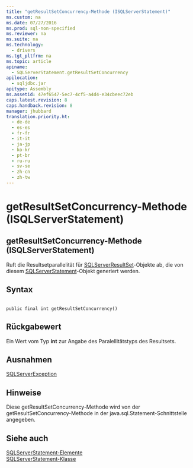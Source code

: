 ```yaml
---
title: "getResultSetConcurrency-Methode (ISQLServerStatement)"
ms.custom: na
ms.date: 07/27/2016
ms.prod: sql-non-specified
ms.reviewer: na
ms.suite: na
ms.technology: 
  - drivers
ms.tgt_pltfrm: na
ms.topic: article
apiname: 
  - SQLServerStatement.getResultSetConcurrency
apilocation: 
  - sqljdbc.jar
apitype: Assembly
ms.assetid: 47ef6547-5ec7-4cf5-a4d4-e34cbeec72eb
caps.latest.revision: 8
caps.handback.revision: 8
manager: jhubbard
translation.priority.ht: 
  - de-de
  - es-es
  - fr-fr
  - it-it
  - ja-jp
  - ko-kr
  - pt-br
  - ru-ru
  - sv-se
  - zh-cn
  - zh-tw
---
```

# getResultSetConcurrency-Methode (ISQLServerStatement)
    
## getResultSetConcurrency\-Methode \(ISQLServerStatement\)  
 Ruft die Resultsetparallelität für [SQLServerResultSet](../content/SQLServerResultSet-Class.md)\-Objekte ab, die von diesem [SQLServerStatement](../content/SQLServerStatement-Class.md)\-Objekt generiert werden.  
  
## Syntax  
  
```  
  
public final int getResultSetConcurrency()  
```  
  
## Rückgabewert  
 Ein Wert vom Typ **int** zur Angabe des Paralellitätstyps des Resultsets.  
  
## Ausnahmen  
 [SQLServerException](../content/SQLServerException-Class.md)  
  
## Hinweise  
 Diese getResultSetConcurrency\-Methode wird von der getResultSetConcurrency\-Methode in der java.sql.Statement\-Schnittstelle angegeben.  
  
## Siehe auch  
 [SQLServerStatement-Elemente](../content/SQLServerStatement-Members.md)   
 [SQLServerStatement-Klasse](../content/SQLServerStatement-Class.md)  
  
  